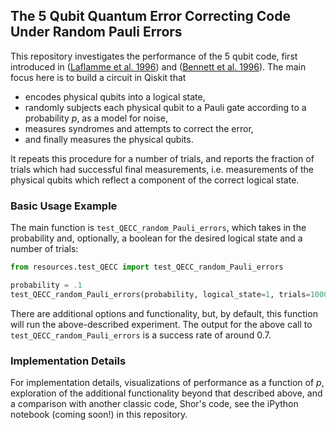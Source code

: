 ## The 5 Qubit Quantum Error Correcting Code Under Random Pauli Errors
This repository investigates the performance of the 5 qubit code, first introduced in ([Laflamme et al. 1996](https://arxiv.org/abs/quant-ph/9602019)) and ([Bennett et al. 1996](https://arxiv.org/abs/quant-ph/9604024)). The main focus here is to build a circuit in Qiskit that 
- encodes physical qubits into a logical state,
- randomly subjects each physical qubit to a Pauli gate according to a probability $p$, as a model for noise,
- measures syndromes and attempts to correct the error,
- and finally measures the physical qubits.
  
It repeats this procedure for a number of trials, and reports the fraction of trials which had successful final measurements, i.e. measurements of the physical qubits which reflect a component of the correct logical state.

### Basic Usage Example
The main function is `test_QECC_random_Pauli_errors`, which takes in the probability and, optionally, a boolean for the desired logical state and a number of trials:

```python
from resources.test_QECC import test_QECC_random_Pauli_errors

probability = .1
test_QECC_random_Pauli_errors(probability, logical_state=1, trials=10000)
```

There are additional options and functionality, but, by default, this function will run the above-described experiment. The output for the above call to `test_QECC_random_Pauli_errors` is  a success rate of around $0.7$.

### Implementation Details
For implementation details, visualizations of performance as a function of $p$, exploration of the additional functionality beyond that described above, and a comparison with another classic code, Shor's code, see the iPython notebook (coming soon!) in this repository.
